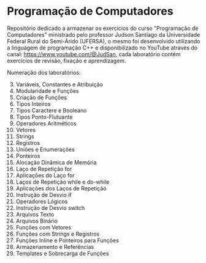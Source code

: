 # Programação de Computadores
Repositório dedicado a armazenar os exercicios do curso "Programação de Computadores" ministrado pelo professor Judson Santiago
da Universidade Federal Rural do Semi-Árido (UFERSA), o mesmo foi desenvolvido utilizando a linguagem de programação C++ e disponibilizado no YouTube
através do canal: https://www.youtube.com/@JudSan, cada laboratório contém exercícios de revisão, fixação e aprendizagem.

Numeração dos laboratórios:

03. Variáveis, Constantes e Atribuição
04. Modularidade e Funções
05. Criação de Funções
06. Tipos Inteiros
07. Tipos Caractere e Booleano
08. Tipos Ponto-Flutuante
09. Operadores Aritméticos
10. Vetores
11. Strings
12. Registros
13. Uniões e Enumerações
14. Ponteiros
15. Alocação Dinâmica de Memória
16. Laço de Repetição for
17. Aplicações do Laço for
18. Laços de Repetição while e do-while
19. Aplicações dos Laços de Repetição
20. Instrução de Desvio if
21. Operadores Lógicos
22. Instrução de Desvio switch
23. Arquivos Texto
24. Arquivos Binário
25. Funções com Vetores
26. Funções com Strings e Registros
27. Funções Inline e Ponteiros para Funções
28. Armazenamento e Referências
29. Templates e Sobrecarga de Funções
